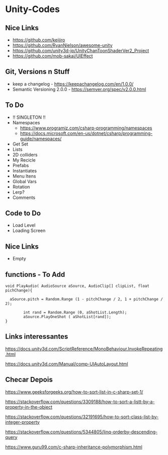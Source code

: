 # Unity-Codes

## Nice Links

 - https://github.com/keijiro
 - https://github.com/RyanNielson/awesome-unity
 - https://github.com/unity3d-jp/UnityChanToonShaderVer2_Project
 - https://github.com/mob-sakai/UIEffect

## Git, Versions n Stuff
 - keep a changelog - https://keepachangelog.com/en/1.0.0/
 - Semantic Versioning 2.0.0 - https://semver.org/spec/v2.0.0.html


## To Do

- !! SINGLETON !!
- Namespaces
	 - https://www.programiz.com/csharp-programming/namespaces
	 - https://docs.microsoft.com/en-us/dotnet/csharp/programming-guide/namespaces/
- Get Set
- Lists
- 2D colliders
- My Recicle
- Prefabs
- Instantiates
- Menu Itens
- Global Vars
- Rotation
- Lerp?
- Comments


## Code to Do
- Load Level
- Loading Screen

## Nice Links
- Empty


## functions - To Add

	void PlayAudio( AudioSource aSource, AudioClip[] clipList, float pichChange){
		
  	  aSource.pitch = Random.Range (1 - pitchChange / 2, 1 + pitchChange / 2);

			int rand = Random.Range (0, aShotList.Length);
			aSource.PlayOneShot ( aShotList[rand]);
	}

## Links interessantes

https://docs.unity3d.com/ScriptReference/MonoBehaviour.InvokeRepeating.html

https://docs.unity3d.com/Manual/comp-UIAutoLayout.html

## Checar Depois

https://www.geeksforgeeks.org/how-to-sort-list-in-c-sharp-set-1/

https://stackoverflow.com/questions/3309188/how-to-sort-a-listt-by-a-property-in-the-object

https://stackoverflow.com/questions/32191695/how-to-sort-class-list-by-integer-property

https://stackoverflow.com/questions/5344805/linq-orderby-descending-query

https://www.guru99.com/c-sharp-inheritance-polymorphism.html


